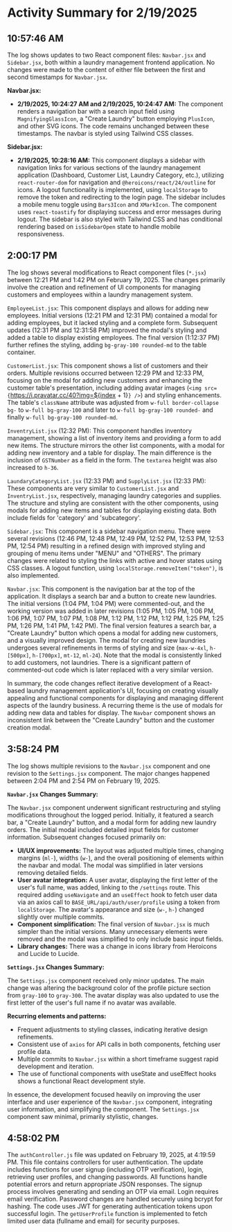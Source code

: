 # Activity Summary for 2/19/2025

## 10:57:46 AM
The log shows updates to two React component files: `Navbar.jsx` and `Sidebar.jsx`, both within a laundry management frontend application.  No changes were made to the content of either file between the first and second timestamps for `Navbar.jsx`.

**Navbar.jsx:**

* **2/19/2025, 10:24:27 AM and 2/19/2025, 10:24:47 AM:** The component renders a navigation bar with a search input field using `MagnifyingGlassIcon`, a "Create Laundry" button employing `PlusIcon`, and other SVG icons.  The code remains unchanged between these timestamps.  The navbar is styled using Tailwind CSS classes.

**Sidebar.jsx:**

* **2/19/2025, 10:28:16 AM:** This component displays a sidebar with navigation links for various sections of the laundry management application (Dashboard, Customer List, Laundry Category, etc.), utilizing `react-router-dom` for navigation and `@heroicons/react/24/outline` for icons.  A logout functionality is implemented, using `localStorage` to remove the token and redirecting to the login page.  The sidebar includes a mobile menu toggle using `Bars3Icon` and `XMarkIcon`.  The component uses `react-toastify` for displaying success and error messages during logout.  The sidebar is also styled with Tailwind CSS and has conditional rendering based on `isSidebarOpen` state to handle mobile responsiveness.


## 2:00:17 PM
The log shows several modifications to React component files (`*.jsx`) between 12:21 PM and 1:42 PM on February 19, 2025.  The changes primarily involve the creation and refinement of UI components for managing customers and employees within a laundry management system.


`EmployeeList.jsx`: This component displays and allows for adding new employees.  Initial versions (12:21 PM and 12:31 PM) contained a modal for adding employees, but it lacked styling and a complete form. Subsequent updates (12:31 PM and 12:31:58 PM) improved the modal's styling and added a table to display existing employees. The final version (1:12:37 PM) further refines the styling, adding `bg-gray-100 rounded-md` to the table container.


`CustomerList.jsx`: This component shows a list of customers and their orders.  Multiple revisions occurred between 12:29 PM and 12:33 PM, focusing on the modal for adding new customers and enhancing the customer table's presentation, including adding avatar images (`<img src={`https://i.pravatar.cc/40?img=${index + 1}`} />`)  and styling enhancements. The table's `className` attribute was adjusted from `w-full border-collapse bg-` to `w-full bg-gray-100` and later to `w-full bg-gray-100 rounded-` and finally `w-full bg-gray-100 rounded-md`.


`InventryList.jsx` (12:32 PM): This component handles inventory management, showing a list of inventory items and providing a form to add new items. The structure mirrors the other list components, with a modal for adding new inventory and a table for display. The main difference is the inclusion of  `GSTNumber` as a field in the form. The `textarea` height was also increased to `h-36`.


`LaundaryCategoryList.jsx` (12:33 PM) and `SupplyList.jsx` (12:33 PM):  These components are very similar to `CustomerList.jsx` and `InventryList.jsx`, respectively, managing laundry categories and supplies.  The structure and styling are consistent with the other components, using modals for adding new items and tables for displaying existing data.  Both include fields for 'category' and 'subcategory'.


`Sidebar.jsx`: This component is a sidebar navigation menu. There were several revisions (12:46 PM, 12:48 PM, 12:49 PM, 12:52 PM, 12:53 PM, 12:53 PM, 12:54 PM) resulting in a refined design with improved styling and grouping of menu items under "MENU" and "OTHERS".  The primary changes were related to styling the links with active and hover states using CSS classes.  A logout function, using `localStorage.removeItem("token")`, is also implemented.


`Navbar.jsx`: This component is the navigation bar at the top of the application.  It displays a search bar and a button to create new laundries.  The initial versions (1:04 PM, 1:04 PM) were commented-out, and the working version was added in later revisions (1:05 PM, 1:05 PM, 1:06 PM, 1:06 PM, 1:07 PM, 1:07 PM, 1:08 PM, 1:12 PM, 1:12 PM, 1:12 PM, 1:25 PM, 1:25 PM, 1:26 PM, 1:41 PM, 1:42 PM). The final version features a search bar, a "Create Laundry" button which opens a modal for adding new customers, and a visually improved design.  The modal for creating new laundries undergoes several refinements in terms of styling and size (`max-w-4xl`, `h-[500px]`, `h-[700px]`, `mt-12`, `ml-24`).  Note that the modal is consistently linked to add customers, not laundries.  There is a significant pattern of commented-out code which is later replaced with a very similar version.

In summary, the code changes reflect iterative development of a React-based laundry management application's UI, focusing on creating visually appealing and functional components for displaying and managing different aspects of the laundry business.  A recurring theme is the use of modals for adding new data and tables for display.  The `Navbar` component shows an inconsistent link between the "Create Laundry" button and the customer creation modal.


## 3:58:24 PM
The log shows multiple revisions to the `Navbar.jsx` component and one revision to the `Settings.jsx` component.  The major changes happened between 2:04 PM and 2:54 PM on February 19, 2025.

**`Navbar.jsx` Changes Summary:**

The `Navbar.jsx` component underwent significant restructuring and styling modifications throughout the logged period.  Initially, it featured a search bar, a "Create Laundry" button, and a modal form for adding new laundry orders.  The initial modal included detailed input fields for customer information.  Subsequent changes focused primarily on:

* **UI/UX improvements:** The layout was adjusted multiple times, changing margins (`ml-`), widths (`w-`), and the overall positioning of elements within the navbar and modal. The modal was simplified in later versions removing detailed fields.
* **User avatar integration:** A user avatar, displaying the first letter of the user's full name, was added, linking to the `/settings` route. This required adding `useNavigate` and an `useEffect` hook to fetch user data via an axios call to `BASE_URL/api/auth/user/profile` using a token from `localStorage`. The avatar's appearance and size (`w-`, `h-`) changed slightly over multiple commits.
* **Component simplification:** The final version of `Navbar.jsx` is much simpler than the initial versions. Many unnecessary elements were removed and the modal was simplified to only include basic input fields.
* **Library changes:**  There was a change in icons library from Heroicons and Lucide to Lucide.


**`Settings.jsx` Changes Summary:**

The `Settings.jsx` component received only minor updates. The main change was altering the background color of the profile picture section from `gray-100` to `gray-300`. The avatar display was also updated to use the first letter of the user's full name if no avatar was available.


**Recurring elements and patterns:**

* Frequent adjustments to styling classes, indicating iterative design refinements.
* Consistent use of `axios` for API calls in both components, fetching user profile data.
* Multiple commits to `Navbar.jsx` within a short timeframe suggest rapid development and iteration.
* The use of functional components with useState and useEffect hooks shows a functional React development style.


In essence, the development focused heavily on improving the user interface and user experience of the `Navbar.jsx` component, integrating user information, and simplifying the component.  The `Settings.jsx` component saw minimal, primarily stylistic, changes.


## 4:58:02 PM
The `authController.js` file was updated on February 19, 2025, at 4:19:59 PM.  This file contains controllers for user authentication.  The update includes functions for user signup (including OTP verification), login, retrieving user profiles, and changing passwords.  All functions handle potential errors and return appropriate JSON responses.  The signup process involves generating and sending an OTP via email.  Login requires email verification. Password changes are handled securely using bcrypt for hashing.  The code uses JWT for generating authentication tokens upon successful login.  The `getUserProfile` function is implemented to fetch limited user data (fullname and email) for security purposes.
